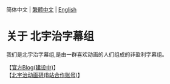 简体中文 | [繁體中文](README_TC.md) | [English](README_EN.md)
# 关于 北宇治字幕组
我们是北宇治字幕组,是由一群喜欢动画的人们组成的非盈利字幕组。   

【[官方Blog(建设中)](https://blog.kitauji.jp/)】   
【[北宇治动画研(B站合作账号)](https://space.bilibili.com/3493115428079755)】   
